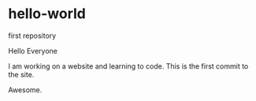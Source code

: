 # hello-world
first repository

Hello Everyone

I am working on a website and learning to code.  This is the first commit to the site.

Awesome.
